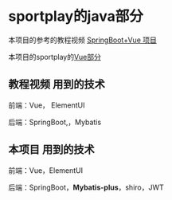 # sportplay的java部分

本项目的参考的教程视频 [SpringBoot+Vue 项目](https://www.bilibili.com/video/BV1q5411s7wH)

本项目的sportplay的[Vue部分](https://github.com/BloothOfYouth/sportplay_vue)

## 教程视频 用到的技术

前端：Vue， ElementUI

后端：SpringBoot,，Mybatis

## 本项目 用到的技术

前端：Vue，ElementUI

后端：SpringBoot，**Mybatis-plus**，shiro，JWT